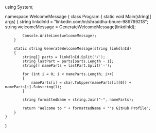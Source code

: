 using System;

namespace WelcomeMessage
{
    class Program
    {
        static void Main(string[] args)
        {
            string linkdlnId = "linkedin.com/in/shraddha-bhure-989799218";
            string welcomeMessage = GenerateWelcomeMessage(linkdlnId);

            Console.WriteLine(welcomeMessage);
        }

        static string GenerateWelcomeMessage(string linkdlnId)
        {
            string[] parts = linkdlnId.Split('/');
            string lastPart = parts[parts.Length - 1];
            string[] nameParts = lastPart.Split('-');

            for (int i = 0; i < nameParts.Length; i++)
            {
                nameParts[i] = char.ToUpper(nameParts[i][0]) + nameParts[i].Substring(1);
            }

            string formattedName = string.Join("-", nameParts);

            return "Welcome to " + formattedName + "'s GitHub Profile";
        }
    }
}
